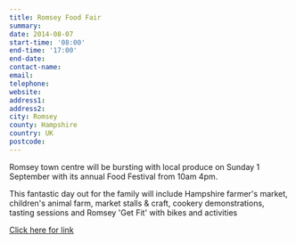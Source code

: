 ```yaml
---
title: Romsey Food Fair
summary: 
date: 2014-08-07
start-time: '08:00'
end-time: '17:00'
end-date: 
contact-name: 
email: 
telephone: 
website: 
address1: 
address2: 
city: Romsey
county: Hampshire
country: UK
postcode: 
---
```

Romsey town centre will be bursting with local produce on Sunday 1 September with its annual Food Festival from 10am 4pm.

This fantastic day out for the family will include Hampshire farmer's market, children's animal farm, market stalls & craft, cookery demonstrations, tasting sessions and Romsey 'Get Fit' with bikes and activities

[Click here for link](http://www.visit-hampshire.co.uk/whats-on/romsey-food-festival-p762321)

